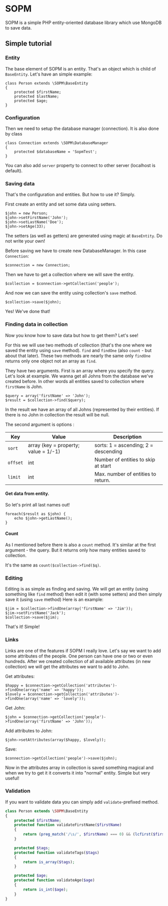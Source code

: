 # SOPM

SOPM is a simple PHP entity-oriented database library which use MongoDB to save data.

## Simple tutorial

### Entity
The base element of SOPM is an entity. That's an object which is child of `BaseEntity`. Let's have an simple example: 

    class Person extends \SOPM\BaseEntity
    {
        protected $firstName;
        protected $lastName;
        protected $age;
    }
    
### Configuration
Then we need to setup the database manager (connection). It is also done by class

    class Connection extends \SOPM\DatabaseManager
    {
        protected $databaseName = 'SopmTest';
    }
You can also add `server` property to connect to other server (localhost is default). 

### Saving data

That's the configuration and entities. But how to use it? Simply.

First create an entity and set some data using setters.

    $john = new Person;
    $john->setFirstName('John');
    $john->setLastName('Doe');
    $john->setAge(33);
    
The setters (as well as getters) are generated using magic at `BaseEntity`. Do not write your own! 

Before saving we have to create new DatabaseManager. In this case `Connection`:

    $connection = new Connection;
    
Then we have to get a collection where we will save the entity. 

    $collection = $connection->getCollection('people');

And now we can save the entity using collection's `save` method.

    $collection->save($john);

Yes! We've done that! 

### Finding data in collection
Now you know how to save data but how to get them? Let's see!

For this we will use two methods of collection (that's the one where we saved the entity using `save` method). `find` and `findOne` (also `count` - but about that later). These two methods are nearly the same only `findOne` returns only one object not an array as `find`.

They have two arguments. First is an array where you specify the query. Let's look at example. 
We wanna get all Johns from the database we've created before. In other words all entities saved to collection where `firstName` is John.

    $query = array('firstName' => 'John');
    $result = $collection->find($query);

In the result we have an array of all Johns (represented by their entities). If there is no John in collection the result will be null. 

The second argument is options :

  
   | Key | Value | Description |
   | --- | ----- | ----------- |
   | `sort` | array (key = property; value = 1/-1) | sorts: 1 = ascending; 2 = descending |
   | `offset` | int | Number of entities to skip at start |
   | `limit` | int | Max. number of entities to return. |
    
#### Get data from entity.

So let's print all last names out!

    foreach($result as $john) {
        echo $john->getLastName();
    }
#### Count

As I mentioned before there is also a `count` method. It's similar at the first argument - the query. But it returns only how many entities saved to collection.

It's the same as `count($collection->find($q)`.

### Editing

Editing is as simple as finding and saving. We will get an entity (using something like `find` method) then edit it (with some setters) and then simply save it (using `save` method) Here is an example:

    $jim = $collection->findOne(array('firstName' => 'Jim'));
    $jim->setFirstName('Jack');
    $collection->save($jim);
    
That's it! Simple!

### Links

Links are one of the features if SOPM I really love. Let's say we want to add some attributes of the people. One person can have one or two or even hundreds. After we created collection of all available attributes (in new collection) we will get the attributes we want to add to John.

Get attributes:

    $happy = $connection->getCollection('attributes')->findOne(array('name' => 'happy'));
    $lovely = $connection->getCollection('attributes')->findOne(array('name' => 'lovely'));
Get John:
    
    $john = $connection->getCollection('people')->findOne(array('firstName' => 'John'));
Add attributes to John:

    $john->setAttributes(array($happy, $lovely));
Save:    

    $connection->getCollection('people')->save($john);

Now in the attributes array in collection is saved something magical and when we try to get it it converts it into "normal" entity. Simple but very useful!

### Validation

If you want to validate data you can simply add `validate`-prefixed method.  


``` php
class Person extends \SOPM\BaseEntity
{
    protected $firstName;
    protected function validateFirstName($firstName)
    {
        return (preg_match('/\s/', $firstName) === 0) && (lcfirst($firstName) === strtolower($firstName));
    }

    protected $tags;
    protected function validateTags($tags)
    {
        return is_array($tags);
    }

    protected $age;
    protected function validateAge($age)
    {
        return is_int($age);
    }
}
```
